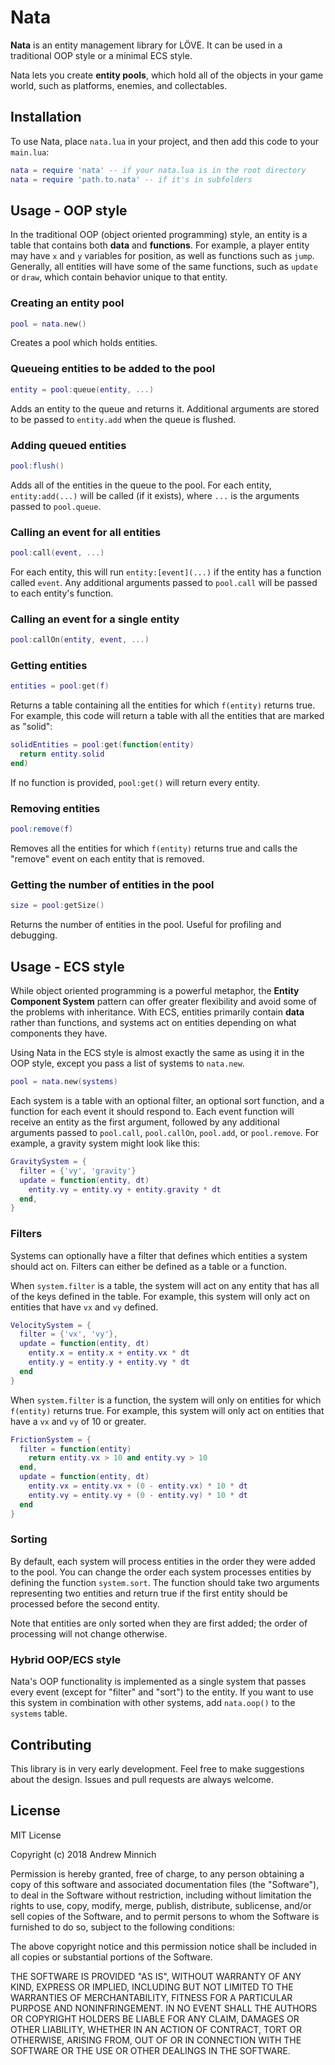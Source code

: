 # Nata
**Nata** is an entity management library for LÖVE. It can be used in a traditional OOP style or a minimal ECS style.

Nata lets you create **entity pools**, which hold all of the objects in your game world, such as platforms, enemies, and collectables.

## Installation
To use Nata, place `nata.lua` in your project, and then add this code to your `main.lua`:
```lua
nata = require 'nata' -- if your nata.lua is in the root directory
nata = require 'path.to.nata' -- if it's in subfolders
```

## Usage - OOP style
In the traditional OOP (object oriented programming) style, an entity is a table that contains both **data** and **functions**. For example, a player entity may have `x` and `y` variables for position, as well as functions such as `jump`. Generally, all entities will have some of the same functions, such as `update` or `draw`, which contain behavior unique to that entity.

### Creating an entity pool
```lua
pool = nata.new()
```
Creates a pool which holds entities.

### Queueing entities to be added to the pool
```lua
entity = pool:queue(entity, ...)
```
Adds an entity to the queue and returns it. Additional arguments are stored to be passed to `entity.add` when the queue is flushed.

### Adding queued entities
```lua
pool:flush()
```
Adds all of the entities in the queue to the pool. For each entity, `entity:add(...)` will be called (if it exists), where `...` is the arguments passed to `pool.queue`.

### Calling an event for all entities
```lua
pool:call(event, ...)
```
For each entity, this will run `entity:[event](...)` if the entity has a function called `event`. Any additional arguments passed to `pool.call` will be passed to each entity's function.

### Calling an event for a single entity
```lua
pool:callOn(entity, event, ...)
```

### Getting entities
```lua
entities = pool:get(f)
```
Returns a table containing all the entities for which `f(entity)` returns true. For example, this code will return a table with all the entities that are marked as "solid":
```lua
solidEntities = pool:get(function(entity)
  return entity.solid
end)
```
If no function is provided, `pool:get()` will return every entity.

### Removing entities
```lua
pool:remove(f)
```
Removes all the entities for which `f(entity)` returns true and calls the "remove" event on each entity that is removed.

### Getting the number of entities in the pool
```lua
size = pool:getSize()
```
Returns the number of entities in the pool. Useful for profiling and debugging.

## Usage - ECS style
While object oriented programming is a powerful metaphor, the **Entity Component System** pattern can offer greater flexibility and avoid some of the problems with inheritance. With ECS, entities primarily contain **data** rather than functions, and systems act on entities depending on what components they have.

Using Nata in the ECS style is almost exactly the same as using it in the OOP style, except you pass a list of systems to `nata.new`.
```lua
pool = nata.new(systems)
```
Each system is a table with an optional filter, an optional sort function, and a function for each event it should respond to. Each event function will receive an entity as the first argument, followed by any additional arguments passed to `pool.call`, `pool.callOn`, `pool.add`, or `pool.remove`. For example, a gravity system might look like this:
```lua
GravitySystem = {
  filter = {'vy', 'gravity'}
  update = function(entity, dt)
    entity.vy = entity.vy + entity.gravity * dt
  end,
}
```

### Filters
Systems can optionally have a filter that defines which entities a system should act on. Filters can either be defined as a table or a function.

When `system.filter` is a table, the system will act on any entity that has all of the keys defined in the table. For example, this system will only act on entities that have `vx` and `vy` defined.

```lua
VelocitySystem = {
  filter = {'vx', 'vy'},
  update = function(entity, dt)
    entity.x = entity.x + entity.vx * dt
    entity.y = entity.y + entity.vy * dt
  end
}
```

When `system.filter` is a function, the system will only on entities for which `f(entity)` returns true. For example, this system will only act on entities that have a `vx` and `vy` of 10 or greater.

```lua
FrictionSystem = {
  filter = function(entity)
    return entity.vx > 10 and entity.vy > 10
  end,
  update = function(entity, dt)
    entity.vx = entity.vx + (0 - entity.vx) * 10 * dt
    entity.vy = entity.vy + (0 - entity.vy) * 10 * dt
  end
}
```

### Sorting
By default, each system will process entities in the order they were added to the pool. You can change the order each system processes entities by defining the function `system.sort`. The function should take two arguments representing two entities and return true if the first entity should be processed before the second entity.

Note that entities are only sorted when they are first added; the order of processing will not change otherwise.

### Hybrid OOP/ECS style

Nata's OOP functionality is implemented as a single system that passes every event (except for "filter" and "sort") to the entity. If you want to use this system in combination with other systems, add `nata.oop()` to the `systems` table.

## Contributing
This library is in very early development. Feel free to make suggestions about the design. Issues and pull requests are always welcome.

## License
MIT License

Copyright (c) 2018 Andrew Minnich

Permission is hereby granted, free of charge, to any person obtaining a copy
of this software and associated documentation files (the "Software"), to deal
in the Software without restriction, including without limitation the rights
to use, copy, modify, merge, publish, distribute, sublicense, and/or sell
copies of the Software, and to permit persons to whom the Software is
furnished to do so, subject to the following conditions:

The above copyright notice and this permission notice shall be included in all
copies or substantial portions of the Software.

THE SOFTWARE IS PROVIDED "AS IS", WITHOUT WARRANTY OF ANY KIND, EXPRESS OR
IMPLIED, INCLUDING BUT NOT LIMITED TO THE WARRANTIES OF MERCHANTABILITY,
FITNESS FOR A PARTICULAR PURPOSE AND NONINFRINGEMENT. IN NO EVENT SHALL THE
AUTHORS OR COPYRIGHT HOLDERS BE LIABLE FOR ANY CLAIM, DAMAGES OR OTHER
LIABILITY, WHETHER IN AN ACTION OF CONTRACT, TORT OR OTHERWISE, ARISING FROM,
OUT OF OR IN CONNECTION WITH THE SOFTWARE OR THE USE OR OTHER DEALINGS IN THE
SOFTWARE.
